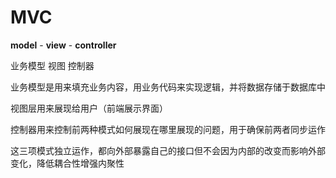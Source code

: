 # MVC

**model** - **view** - **controller**

业务模型	视图	控制器

业务模型是用来填充业务内容，用业务代码来实现逻辑，并将数据存储于数据库中

视图层用来展现给用户（前端展示界面）

控制器用来控制前两种模式如何展现在哪里展现的问题，用于确保前两者同步运作



这三项模式独立运作，都向外部暴露自己的接口但不会因为内部的改变而影响外部变化，降低耦合性增强内聚性

